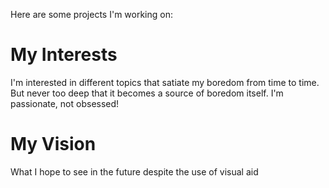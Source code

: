 Here are some projects I'm working on:

# My Interests

I'm interested in different topics that satiate my boredom from time to time. But never too deep that it becomes a source of boredom itself. I'm passionate, not obsessed!

# My Vision

What I hope to see in the future despite the use of visual aid
